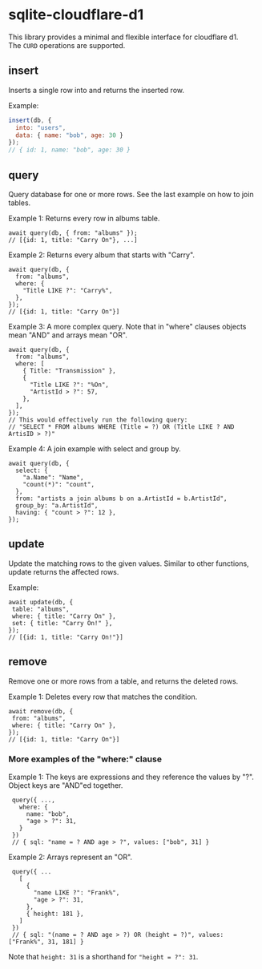 # sqlite-cloudflare-d1

This library provides a minimal and flexible interface for cloudflare d1.  
The `CURD` operations are supported.

## insert
Inserts a single row into and returns the inserted row.

Example:
```js
insert(db, {
  into: "users",
  data: { name: "bob", age: 30 }
});
// { id: 1, name: "bob", age: 30 }
```

## query
Query database for one or more rows.
See the last example on how to join tables.

Example 1: Returns every row in albums table.
```
await query(db, { from: "albums" });
// [{id: 1, title: "Carry On"}, ...]
```

Example 2: Returns every album that starts with "Carry".
```
await query(db, {
  from: "albums",
  where: {
    "Title LIKE ?": "Carry%",
  },
});
// [{id: 1, title: "Carry On"}]
```

Example 3: A more complex query.
           Note that in "where" clauses objects mean "AND" and arrays mean "OR".
```
await query(db, {
  from: "albums",
  where: [
    { Title: "Transmission" },
    {
      "Title LIKE ?": "%On",
      "ArtistId > ?": 57,
    },
  ],
});
// This would effectively run the following query:
// "SELECT * FROM albums WHERE (Title = ?) OR (Title LIKE ? AND ArtisID > ?)"
```

Example 4: A join example with select and group by.
```
await query(db, {
  select: {
    "a.Name": "Name",
    "count(*)": "count",
  },
  from: "artists a join albums b on a.ArtistId = b.ArtistId",
  group_by: "a.ArtistId",
  having: { "count > ?": 12 },
});
```

## update
Update the matching rows to the given values.
Similar to other functions, update returns the affected rows.

Example:
```
await update(db, {
 table: "albums",
 where: { title: "Carry On" },
 set: { title: "Carry On!" },
});
// [{id: 1, title: "Carry On!"}]
```

## remove
Remove one or more rows from a table, and returns the deleted rows.

Example 1: Deletes every row that matches the condition.
```
await remove(db, {
 from: "albums",
 where: { title: "Carry On" },
});
// [{id: 1, title: "Carry On"}]
```

### More examples of the "where:" clause

Example 1: The keys are expressions and they reference the values by "?".
           Object keys are "AND"ed together.
```
 query({ ...,
   where: {
     name: "bob",
     "age > ?": 31,
   }
 })
 // { sql: "name = ? AND age > ?", values: ["bob", 31] }
```

Example 2: Arrays represent an "OR".
```
 query({ ...
   [
     {
       "name LIKE ?": "Frank%",
       "age > ?": 31,
     },
     { height: 181 },
   ]
 })
 // { sql: "(name = ? AND age > ?) OR (height = ?)", values: ["Frank%", 31, 181] }
```

Note that `height: 31` is a shorthand for `"height = ?": 31`.
